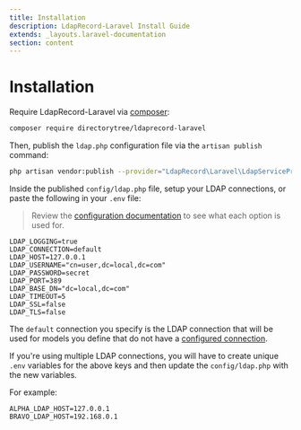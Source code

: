 ```yaml
---
title: Installation
description: LdapRecord-Laravel Install Guide
extends: _layouts.laravel-documentation
section: content
---
```


# Installation

Require LdapRecord-Laravel via [composer](https://getcomposer.org/):

```bash
composer require directorytree/ldaprecord-laravel
```

Then, publish the `ldap.php` configuration file via the `artisan publish` command:

```bash
php artisan vendor:publish --provider="LdapRecord\Laravel\LdapServiceProvider"
```

Inside the published `config/ldap.php` file, setup your LDAP connections, or paste the following in your `.env` file:

> Review the [configuration documentation](/docs/configuration) to see what each option is used for.

```dotenv
LDAP_LOGGING=true
LDAP_CONNECTION=default
LDAP_HOST=127.0.0.1
LDAP_USERNAME="cn=user,dc=local,dc=com"
LDAP_PASSWORD=secret
LDAP_PORT=389
LDAP_BASE_DN="dc=local,dc=com"
LDAP_TIMEOUT=5
LDAP_SSL=false
LDAP_TLS=false
```

The `default` connection you specify is the LDAP connection that will be used for
models you define that do not have a [configured connection](/docs/models#connections).

If you're using multiple LDAP connections, you will have to create unique `.env` variables
for the above keys and then update the `config/ldap.php` with the new variables.

For example:

```dotenv
ALPHA_LDAP_HOST=127.0.0.1
BRAVO_LDAP_HOST=192.168.0.1
```
